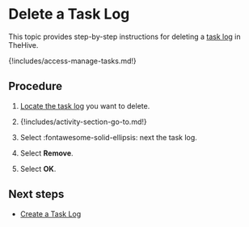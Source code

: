 # Delete a Task Log

This topic provides step-by-step instructions for deleting a [task log](about-task-logs.md) in TheHive.

{!includes/access-manage-tasks.md!}

<h2>Procedure</h2>

1. [Locate the task log](../tasks/search-for-tasks/find-a-task-log.md) you want to delete.

2. {!includes/activity-section-go-to.md!}

3. Select :fontawesome-solid-ellipsis: next the task log.

4. Select **Remove**.

5. Select **OK**.

<h2>Next steps</h2>

* [Create a Task Log](create-a-task-log.md)

